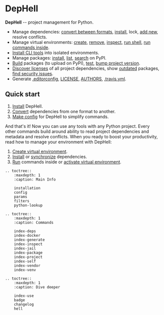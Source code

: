 # DepHell

**DepHell** -- project management for Python.

+ Manage dependencies: [convert between formats](cmd-deps-convert), [install](cmd-deps-install), lock, [add new](cmd-deps-add), resolve conflicts.
+ Manage virtual environments: [create](cmd-venv-create), [remove](cmd-venv-destroy), [inspect](cmd-inspect-venv), [run shell](cmd-venv-shell), [run commands inside](cmd-venv-run).
+ [Install CLI tools](cmd-jail-install) into isolated environments.
+ Manage packages: [install](cmd-package-install), [list](cmd-package-list), [search](cmd-package-search) on PyPI.
+ [Build](cmd-project-build) packages (to upload on PyPI), [test](cmd-project-test), [bump project version](cmd-project-bump).
+ [Discover licenses](cmd-deps-licenses) of all project dependencies, show [outdated](cmd-deps-outdated) packages, [find security issues](cmd-deps-audit).
+ Generate [.editorconfig](cmd-generate-editorconfig), [LICENSE](cmd-generate-license), [AUTHORS](cmd-generate-authors), [.travis.yml](cmd-generate-travis).

## Quick start

1. [Install](installation) DepHell.
1. [Convert](cmd-deps-convert) dependencies from one format to another.
1. [Make config](config) for DepHell to simplify commands.

And that's it! Now you can use any tools with any Python project. Every other commands build around ability to read project dependencies and metadata and resolve conflicts. When you ready to boost your productivity, read how to manage your environment with DepHell:

1. [Create virtual environment](cmd-venv-create).
1. [Install](cmd-deps-install) or [synchronize](cmd-deps-sync) dependencies.
1. [Run](cmd-venv-run) commands inside or [activate virtual environment](cmd-venv-shell).

```eval_rst
.. toctree::
    :maxdepth: 1
    :caption: Main Info

    installation
    config
    params
    filters
    python-lookup

.. toctree::
    :maxdepth: 1
    :caption: Commands

    index-deps
    index-docker
    index-generate
    index-inspect
    index-jail
    index-package
    index-project
    index-self
    index-vendor
    index-venv

.. toctree::
    :maxdepth: 1
    :caption: Dive deeper

    index-use
    badge
    changelog
    hell
```
